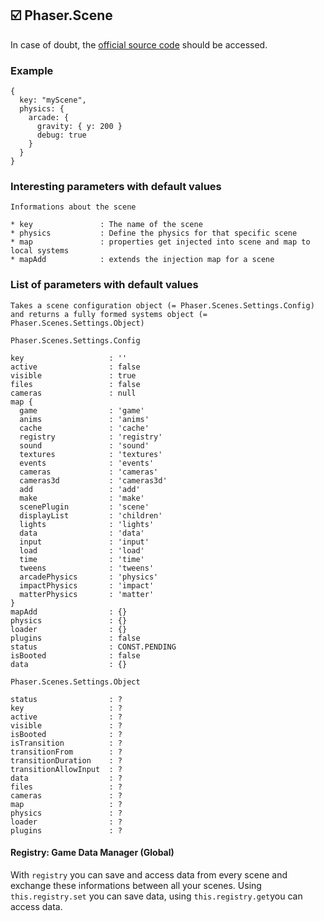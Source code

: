 ## :ballot_box_with_check: Phaser.Scene

In case of doubt, the [official source code](https://github.com/photonstorm/phaser) should be accessed.

### Example

```
{
  key: "myScene",
  physics: {
    arcade: {
      gravity: { y: 200 }
      debug: true
    }
  }
}
```

### Interesting parameters with default values

```
Informations about the scene

* key               : The name of the scene
* physics           : Define the physics for that specific scene
* map               : properties get injected into scene and map to local systems
* mapAdd            : extends the injection map for a scene
```

### List of parameters with default values

```
Takes a scene configuration object (= Phaser.Scenes.Settings.Config)
and returns a fully formed systems object (= Phaser.Scenes.Settings.Object)

Phaser.Scenes.Settings.Config

key                   : ''
active                : false
visible               : true
files                 : false
cameras               : null
map {
  game                : 'game'
  anims               : 'anims'
  cache               : 'cache'
  registry            : 'registry'
  sound               : 'sound'
  textures            : 'textures'
  events              : 'events'
  cameras             : 'cameras'
  cameras3d           : 'cameras3d'
  add                 : 'add'
  make                : 'make'
  scenePlugin         : 'scene'
  displayList         : 'children'
  lights              : 'lights'
  data                : 'data'
  input               : 'input'
  load                : 'load'
  time                : 'time'
  tweens              : 'tweens'
  arcadePhysics       : 'physics'
  impactPhysics       : 'impact'
  matterPhysics       : 'matter'
}
mapAdd                : {}
physics               : {}
loader                : {}
plugins               : false
status                : CONST.PENDING
isBooted              : false
data                  : {}

Phaser.Scenes.Settings.Object

status                : ?
key                   : ?
active                : ?
visible               : ?
isBooted              : ?
isTransition          : ?
transitionFrom        : ?
transitionDuration    : ?
transitionAllowInput  : ?
data                  : ?
files                 : ?
cameras               : ?
map                   : ?
physics               : ?
loader                : ?
plugins               : ?
```

#### Registry: Game Data Manager (Global)

With `registry` you can save and access data from every scene and
exchange these informations between all your scenes. Using `this.registry.set`
you can save data, using `this.registry.get`you can access data.

